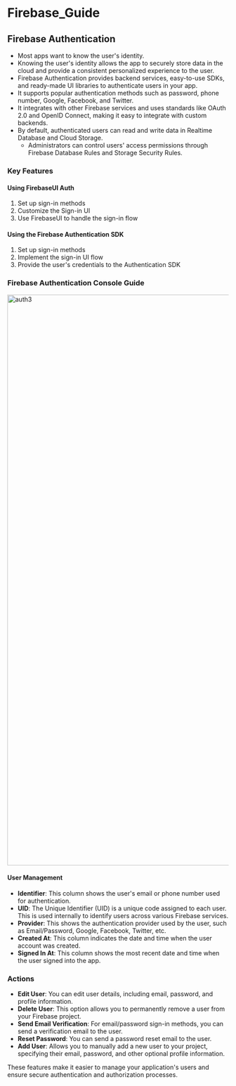 # Firebase_Guide
## Firebase Authentication
- Most apps want to know the user's identity.
- Knowing the user's identity allows the app to securely store data in the cloud and provide a consistent personalized experience to the user.
- Firebase Authentication provides backend services, easy-to-use SDKs, and ready-made UI libraries to authenticate users in your app.
- It supports popular authentication methods such as password, phone number, Google, Facebook, and Twitter.
- It integrates with other Firebase services and uses standards like OAuth 2.0 and OpenID Connect, making it easy to integrate with custom backends.
- By default, authenticated users can read and write data in Realtime Database and Cloud Storage.
  - Administrators can control users' access permissions through Firebase Database Rules and Storage Security Rules.

### Key Features

#### Using FirebaseUI Auth

1. Set up sign-in methods
2. Customize the Sign-in UI
3. Use FirebaseUI to handle the sign-in flow

#### Using the Firebase Authentication SDK

1. Set up sign-in methods
2. Implement the sign-in UI flow
3. Provide the user's credentials to the Authentication SDK

### Firebase Authentication Console Guide

<img width="1300" alt="auth3" src="https://github.com/Ghostlun/Firebase_Guide/assets/40644178/c105ad7f-0629-4132-9e2a-218fa6b73dec">

#### User Management


- **Identifier**: This column shows the user's email or phone number used for authentication.
- **UID**: The Unique Identifier (UID) is a unique code assigned to each user. This is used internally to identify users across various Firebase services.
- **Provider**: This shows the authentication provider used by the user, such as Email/Password, Google, Facebook, Twitter, etc.
- **Created At**: This column indicates the date and time when the user account was created.
- **Signed In At**: This column shows the most recent date and time when the user signed into the app.

### Actions

- **Edit User**: You can edit user details, including email, password, and profile information.
- **Delete User**: This option allows you to permanently remove a user from your Firebase project.
- **Send Email Verification**: For email/password sign-in methods, you can send a verification email to the user.
- **Reset Password**: You can send a password reset email to the user.
- **Add User**: Allows you to manually add a new user to your project, specifying their email, password, and other optional profile information.

These features make it easier to manage your application's users and ensure secure authentication and authorization processes.

